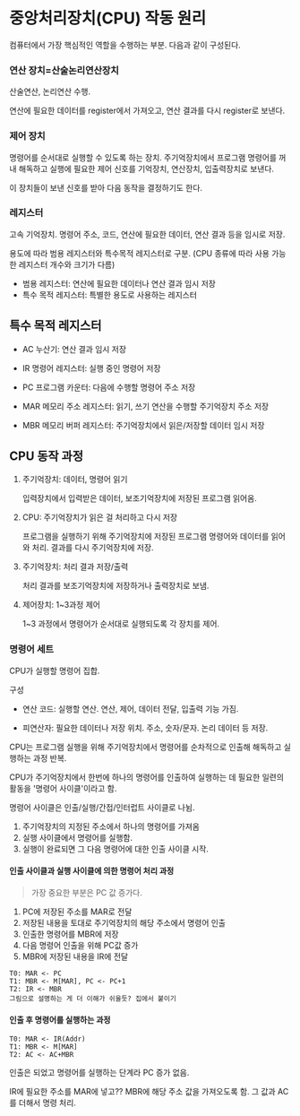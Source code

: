 # 중앙처리장치(CPU) 작동 원리

컴퓨터에서 가장 핵심적인 역할을 수행하는 부분. 다음과 같이 구성된다.

### 연산 장치=산술논리연산장치

산술연산, 논리연산 수행.

연산에 필요한 데이터를 register에서 가져오고, 연산 결과를 다시 register로 보낸다.

### 제어 장치

명령어를 순서대로 실행할 수 있도록 하는 장치. 주기억장치에서 프로그램 명령어를 꺼내 해독하고 실행에 필요한 제어 신호를 기억장치, 연산장치, 입출력장치로 보낸다.

이 장치들이 보낸 신호를 받아 다음 동작을 결정하기도 한다.

### 레지스터

고속 기억장치. 명령어 주소, 코드, 연산에 필요한 데이터, 연산 결과 등을 임시로 저장.

용도에 따라 범용 레지스터와 특수목적 레지스터로 구분. (CPU 종류에 따라 사용 가능한 레지스터 개수와 크기가 다름)

- 범용 레지스터: 연산에 필요한 데이터나 연산 결과 임시 저장
- 특수 목적 레지스터: 특별한 용도로 사용하는 레지스터

## 특수 목적 레지스터

- AC 누산기: 연산 결과 임시 저장

- IR 명령어 레지스터: 실행 중인 명령어 저장

- PC 프로그램 카운터: 다음에 수행할 명령어 주소 저장

- MAR 메모리 주소 레지스터: 읽기, 쓰기 연산을 수행할 주기억장치 주소 저장

- MBR 메모리 버퍼 레지스터: 주기억장치에서 읽은/저장할 데이터 임시 저장

## CPU 동작 과정

1. 주기억장치: 데이터, 명령어 읽기

   입력장치에서 입력받은 데이터, 보조기억장치에 저장된 프로그램 읽어옴.

2. CPU: 주기억장치가 읽은 걸 처리하고 다시 저장

   프로그램을 실행하기 위해 주기억장치에 저장된 프로그램 명령어와 데이터를 읽어와 처리. 결과를 다시 주기억장치에 저장.

3. 주기억장치: 처리 결과 저장/출력

   처리 결과를 보조기억장치에 저장하거나 출력장치로 보냄.

4. 제어장치: 1~3과정 제어

   1~3 과정에서 명령어가 순서대로 실행되도록 각 장치를 제어.

### 명령어 세트

CPU가 실행할 명령어 집합.

구성

- 연산 코드: 실행할 연산. 연산, 제어, 데이터 전달, 입출력 기능 가짐.

- 피연산자: 필요한 데이터나 저장 위치. 주소, 숫자/문자. 논리 데이터 등 저장.

CPU는 프로그램 실행을 위해 주기억장치에서 명령어를 순차적으로 인출해 해독하고 실행하는 과정 반복.

CPU가 주기억장치에서 한번에 하나의 명령어를 인출하여 실행하는 데 필요한 일련의 활동을 '명령어 사이클'이라고 함.

명령어 사이클은 인출/실행/간접/인터럽트 사이클로 나뉨.

1. 주기억장치의 지정된 주소에서 하나의 명령어를 가져옴
2. 실행 사이클에서 명령어를 실행함.
3. 실행이 완료되면 그 다음 명령어에 대한 인출 사이클 시작.

#### 인출 사이클과 실행 사이클에 의한 명령어 처리 과정

> 가장 중요한 부분은 PC 값 증가다.

1. PC에 저장된 주소를 MAR로 전달
2. 저장된 내용을 토대로 주기억장치의 해당 주소에서 명령어 인출
3. 인출한 명령어를 MBR에 저장
4. 다음 명령어 인출을 위해 PC값 증가
5. MBR에 저장된 내용을 IR에 전달

```
T0: MAR <- PC
T1: MBR <- M[MAR], PC <- PC+1
T2: IR <- MBR
그림으로 설명하는 게 더 이해가 쉬울듯? 집에서 붙이기
```

#### 인출 후 명령어를 실행하는 과정

```
T0: MAR <- IR(Addr)
T1: MBR <- M[MAR]
T2: AC <- AC+MBR
```

인출은 되었고 명령어를 실행하는 단계라 PC 증가 없음.

IR에 필요한 주소를 MAR에 넣고?? MBR에 해당 주소 값을 가져오도록 함. 그 값과 AC를 더해서 명령 처리.
